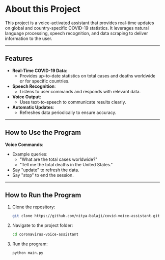 # About this Project

This project is a voice-activated assistant that provides real-time updates on global and country-specific COVID-19 statistics. It leverages natural language processing, speech recognition, and data scraping to deliver information to the user.

---

## Features
- **Real-Time COVID-19 Data**:
  - Provides up-to-date statistics on total cases and deaths worldwide or for specific countries.
- **Speech Recognition**:
  - Listens to user commands and responds with relevant data.
- **Voice Output**:
  - Uses text-to-speech to communicate results clearly.
- **Automatic Updates**:
  - Refreshes data periodically to ensure accuracy.

---

## How to Use the Program
**Voice Commands**:
  - Example queries:
    - "What are the total cases worldwide?"
    - "Tell me the total deaths in the United States."
  - Say "update" to refresh the data.
  - Say "stop" to end the session.

---

## How to Run the Program
1. Clone the repository:
   ```bash
   git clone https://github.com/nitya-balaji/covid-voice-assistant.git

2. Navigate to the project folder:
   ```bash
   cd coronavirus-voice-assistant

3. Run the program:
   ```bash
   python main.py

